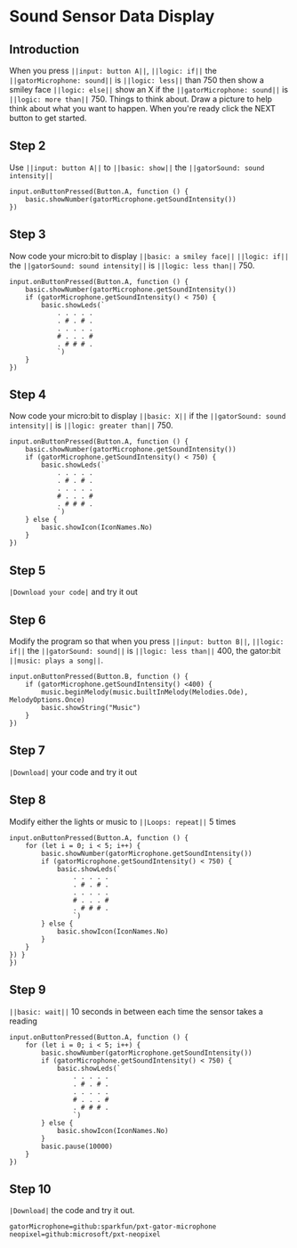 # Sound Sensor Data Display

## Introduction
When you press ``||input: button A||``, ``||logic: if||`` the ``||gatorMicrophone: sound||`` is ``||logic: less||`` than 750 then show a smiley face ``||logic: else||`` show an X if the ``||gatorMicrophone: sound||`` is ``||logic: more than||`` 750. Things to think about. Draw a picture to help think about what you want to happen. When you're ready click the NEXT button to get started.

## Step 2 
Use ``||input: button A||`` to ``||basic: show||`` the ``||gatorSound: sound intensity||``

```blocks
input.onButtonPressed(Button.A, function () {
    basic.showNumber(gatorMicrophone.getSoundIntensity())
})
```

## Step 3
Now code your micro:bit to display ``||basic: a smiley face||`` ``||logic: if||`` the  ``||gatorSound: sound intensity||`` 
is ``||logic: less than||`` 750.

```blocks
input.onButtonPressed(Button.A, function () {
    basic.showNumber(gatorMicrophone.getSoundIntensity())
    if (gatorMicrophone.getSoundIntensity() < 750) {
        basic.showLeds(`
            . . . . .
            . # . # .
            . . . . .
            # . . . #
            . # # # .
            `)
    }
})
```

## Step 4
Now code your micro:bit to display ``||basic: X||`` if the  ``||gatorSound: sound intensity||`` 
is ``||logic: greater than||`` 750. 


```blocks
input.onButtonPressed(Button.A, function () {
    basic.showNumber(gatorMicrophone.getSoundIntensity())
    if (gatorMicrophone.getSoundIntensity() < 750) {
        basic.showLeds(`
            . . . . .
            . # . # .
            . . . . .
            # . . . #
            . # # # .
            `)
    } else {
        basic.showIcon(IconNames.No)
    }
})

```
## Step 5
``|Download your code|`` and try it out

## Step 6
Modify the program so that when you press ``||input: button B||``, ``||logic: if||`` the ``||gatorSound: sound||`` is ``||logic: less than||`` 400, the gator:bit ``||music: plays a song||``. 

```blocks
input.onButtonPressed(Button.B, function () {
    if (gatorMicrophone.getSoundIntensity() <400) {
        music.beginMelody(music.builtInMelody(Melodies.Ode), MelodyOptions.Once)
        basic.showString("Music")
    }
})
```

## Step 7
``|Download|`` your code and try it out

## Step 8
Modify either the lights or music to ``||Loops: repeat||`` 5 times

```blocks
input.onButtonPressed(Button.A, function () {
    for (let i = 0; i < 5; i++) {
        basic.showNumber(gatorMicrophone.getSoundIntensity())
        if (gatorMicrophone.getSoundIntensity() < 750) {
            basic.showLeds(`
                . . . . .
                . # . # .
                . . . . .
                # . . . #
                . # # # .
                `)
        } else {
            basic.showIcon(IconNames.No)
        }
    }
}) }
})
```

## Step 9
``||basic: wait||`` 10 seconds in between each time the sensor takes a reading
```blocks
input.onButtonPressed(Button.A, function () {
    for (let i = 0; i < 5; i++) {
        basic.showNumber(gatorMicrophone.getSoundIntensity())
        if (gatorMicrophone.getSoundIntensity() < 750) {
            basic.showLeds(`
                . . . . .
                . # . # .
                . . . . .
                # . . . #
                . # # # .
                `)
        } else {
            basic.showIcon(IconNames.No)
        }
        basic.pause(10000)
    }
})
```
## Step 10
``|Download|`` the code and try it out.


```package
gatorMicrophone=github:sparkfun/pxt-gator-microphone
neopixel=github:microsoft/pxt-neopixel
```




